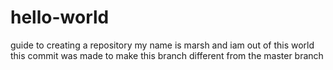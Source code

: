# hello-world
guide to creating a repository
my name is marsh and iam out of this world
this commit was made to make this branch different from the master branch
